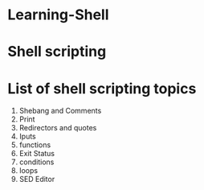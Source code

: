 # Learning-Shell


# Shell scripting
# List of shell scripting topics
1. Shebang and Comments
2. Print 
3. Redirectors and quotes
4. Iputs
5. functions 
6. Exit Status
7. conditions
8. loops
9. SED Editor
 
